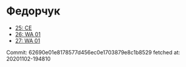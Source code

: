 # Федорчук
- [25: CE](25.md)
- [26: WA 01](26.md)
- [27: WA 01](27.md)

Commit: 62690e01e8178577d456ec0e1703879e8c1b8529
 fetched at: 20201102-194810
